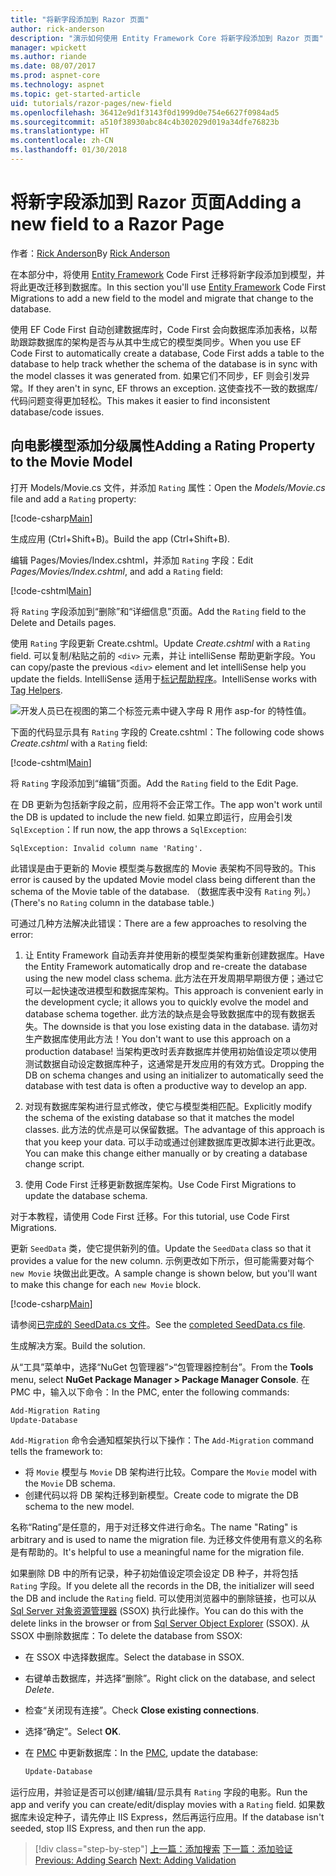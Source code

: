 ```yaml
---
title: "将新字段添加到 Razor 页面"
author: rick-anderson
description: "演示如何使用 Entity Framework Core 将新字段添加到 Razor 页面"
manager: wpickett
ms.author: riande
ms.date: 08/07/2017
ms.prod: aspnet-core
ms.technology: aspnet
ms.topic: get-started-article
uid: tutorials/razor-pages/new-field
ms.openlocfilehash: 36412e9d1f3143f0d1999d0e754e6627f0984ad5
ms.sourcegitcommit: a510f38930abc84c4b302029d019a34dfe76823b
ms.translationtype: HT
ms.contentlocale: zh-CN
ms.lasthandoff: 01/30/2018
---
```

# <a name="adding-a-new-field-to-a-razor-page"></a><span data-ttu-id="a76ee-103">将新字段添加到 Razor 页面</span><span class="sxs-lookup"><span data-stu-id="a76ee-103">Adding a new field to a Razor Page</span></span>

<span data-ttu-id="a76ee-104">作者：[Rick Anderson](https://twitter.com/RickAndMSFT)</span><span class="sxs-lookup"><span data-stu-id="a76ee-104">By [Rick Anderson](https://twitter.com/RickAndMSFT)</span></span>

<span data-ttu-id="a76ee-105">在本部分中，将使用 [Entity Framework](https://docs.microsoft.com/ef/core/get-started/aspnetcore/new-db) Code First 迁移将新字段添加到模型，并将此更改迁移到数据库。</span><span class="sxs-lookup"><span data-stu-id="a76ee-105">In this section you'll use [Entity Framework](https://docs.microsoft.com/ef/core/get-started/aspnetcore/new-db) Code First Migrations to add a new field to the model and migrate that change to the database.</span></span>

<span data-ttu-id="a76ee-106">使用 EF Code First 自动创建数据库时，Code First 会向数据库添加表格，以帮助跟踪数据库的架构是否与从其中生成它的模型类同步。</span><span class="sxs-lookup"><span data-stu-id="a76ee-106">When you use EF Code First to automatically create a database, Code First adds a table to the database to help track whether the schema of the database is in sync with the model classes it was generated from.</span></span> <span data-ttu-id="a76ee-107">如果它们不同步，EF 则会引发异常。</span><span class="sxs-lookup"><span data-stu-id="a76ee-107">If they aren't in sync, EF throws an exception.</span></span> <span data-ttu-id="a76ee-108">这使查找不一致的数据库/代码问题变得更加轻松。</span><span class="sxs-lookup"><span data-stu-id="a76ee-108">This makes it easier to find inconsistent database/code issues.</span></span>

## <a name="adding-a-rating-property-to-the-movie-model"></a><span data-ttu-id="a76ee-109">向电影模型添加分级属性</span><span class="sxs-lookup"><span data-stu-id="a76ee-109">Adding a Rating Property to the Movie Model</span></span>

<span data-ttu-id="a76ee-110">打开 Models/Movie.cs 文件，并添加 `Rating` 属性：</span><span class="sxs-lookup"><span data-stu-id="a76ee-110">Open the *Models/Movie.cs* file and add a `Rating` property:</span></span>

[!code-csharp[Main](razor-pages-start/sample/RazorPagesMovie/Models/MovieDateRating.cs?highlight=11&range=7-18)]

<span data-ttu-id="a76ee-111">生成应用 (Ctrl+Shift+B)。</span><span class="sxs-lookup"><span data-stu-id="a76ee-111">Build the app (Ctrl+Shift+B).</span></span>

<span data-ttu-id="a76ee-112">编辑 Pages/Movies/Index.cshtml，并添加 `Rating` 字段：</span><span class="sxs-lookup"><span data-stu-id="a76ee-112">Edit *Pages/Movies/Index.cshtml*, and add a `Rating` field:</span></span>

[!code-cshtml[Main](razor-pages-start/sample/RazorPagesMovie/Pages/Movies/Index.cshtml?highlight=40-42,61-63)]

<span data-ttu-id="a76ee-113">将 `Rating` 字段添加到“删除”和“详细信息”页面。</span><span class="sxs-lookup"><span data-stu-id="a76ee-113">Add the `Rating` field to the Delete and Details pages.</span></span>

<span data-ttu-id="a76ee-114">使用 `Rating` 字段更新 Create.cshtml。</span><span class="sxs-lookup"><span data-stu-id="a76ee-114">Update *Create.cshtml* with a `Rating` field.</span></span> <span data-ttu-id="a76ee-115">可以复制/粘贴之前的 `<div>` 元素，并让 intelliSense 帮助更新字段。</span><span class="sxs-lookup"><span data-stu-id="a76ee-115">You can copy/paste the previous `<div>` element and let intelliSense help you update the fields.</span></span> <span data-ttu-id="a76ee-116">IntelliSense 适用于[标记帮助程序](xref:mvc/views/tag-helpers/intro)。</span><span class="sxs-lookup"><span data-stu-id="a76ee-116">IntelliSense works with [Tag Helpers](xref:mvc/views/tag-helpers/intro).</span></span>

![开发人员已在视图的第二个标签元素中键入字母 R 用作 asp-for 的特性值。](new-field/_static/cr.png)

<span data-ttu-id="a76ee-120">下面的代码显示具有 `Rating` 字段的 Create.cshtml：</span><span class="sxs-lookup"><span data-stu-id="a76ee-120">The following code shows *Create.cshtml* with a `Rating` field:</span></span>

[!code-cshtml[Main](razor-pages-start/sample/RazorPagesMovie/Pages/Movies/Create.cshtml?highlight=36-40)]

<span data-ttu-id="a76ee-121">将 `Rating` 字段添加到“编辑”页面。</span><span class="sxs-lookup"><span data-stu-id="a76ee-121">Add the `Rating` field to the Edit Page.</span></span>

<span data-ttu-id="a76ee-122">在 DB 更新为包括新字段之前，应用将不会正常工作。</span><span class="sxs-lookup"><span data-stu-id="a76ee-122">The app won't work until the DB is updated to include the new field.</span></span> <span data-ttu-id="a76ee-123">如果立即运行，应用会引发 `SqlException`：</span><span class="sxs-lookup"><span data-stu-id="a76ee-123">If run now, the app throws a `SqlException`:</span></span>

```
SqlException: Invalid column name 'Rating'.
```

<span data-ttu-id="a76ee-124">此错误是由于更新的 Movie 模型类与数据库的 Movie 表架构不同导致的。</span><span class="sxs-lookup"><span data-stu-id="a76ee-124">This error is caused by the updated Movie model class being different than the schema of the Movie table of the database.</span></span> <span data-ttu-id="a76ee-125">（数据库表中没有 `Rating` 列。）</span><span class="sxs-lookup"><span data-stu-id="a76ee-125">(There's no `Rating` column in the database table.)</span></span>

<span data-ttu-id="a76ee-126">可通过几种方法解决此错误：</span><span class="sxs-lookup"><span data-stu-id="a76ee-126">There are a few approaches to resolving the error:</span></span>

1. <span data-ttu-id="a76ee-127">让 Entity Framework 自动丢弃并使用新的模型类架构重新创建数据库。</span><span class="sxs-lookup"><span data-stu-id="a76ee-127">Have the Entity Framework automatically drop and re-create the database using  the new model class schema.</span></span> <span data-ttu-id="a76ee-128">此方法在开发周期早期很方便；通过它可以一起快速改进模型和数据库架构。</span><span class="sxs-lookup"><span data-stu-id="a76ee-128">This approach is convenient early in the development cycle; it allows you to quickly evolve the model and database schema together.</span></span> <span data-ttu-id="a76ee-129">此方法的缺点是会导致数据库中的现有数据丢失。</span><span class="sxs-lookup"><span data-stu-id="a76ee-129">The downside is that you lose existing data in the database.</span></span> <span data-ttu-id="a76ee-130">请勿对生产数据库使用此方法！</span><span class="sxs-lookup"><span data-stu-id="a76ee-130">You don't want to use this approach on a production database!</span></span> <span data-ttu-id="a76ee-131">当架构更改时丢弃数据库并使用初始值设定项以使用测试数据自动设定数据库种子，这通常是开发应用的有效方式。</span><span class="sxs-lookup"><span data-stu-id="a76ee-131">Dropping the DB on schema changes and using an initializer to automatically seed the database with test data is often a productive way to develop an app.</span></span>

2. <span data-ttu-id="a76ee-132">对现有数据库架构进行显式修改，使它与模型类相匹配。</span><span class="sxs-lookup"><span data-stu-id="a76ee-132">Explicitly modify the schema of the existing database so that it matches the model classes.</span></span> <span data-ttu-id="a76ee-133">此方法的优点是可以保留数据。</span><span class="sxs-lookup"><span data-stu-id="a76ee-133">The advantage of this approach is that you keep your data.</span></span> <span data-ttu-id="a76ee-134">可以手动或通过创建数据库更改脚本进行此更改。</span><span class="sxs-lookup"><span data-stu-id="a76ee-134">You can make this change either manually or by creating a database change script.</span></span>

3. <span data-ttu-id="a76ee-135">使用 Code First 迁移更新数据库架构。</span><span class="sxs-lookup"><span data-stu-id="a76ee-135">Use Code First Migrations to update the database schema.</span></span>

<span data-ttu-id="a76ee-136">对于本教程，请使用 Code First 迁移。</span><span class="sxs-lookup"><span data-stu-id="a76ee-136">For this tutorial, use Code First Migrations.</span></span>

<span data-ttu-id="a76ee-137">更新 `SeedData` 类，使它提供新列的值。</span><span class="sxs-lookup"><span data-stu-id="a76ee-137">Update the `SeedData` class so that it provides a value for the new column.</span></span> <span data-ttu-id="a76ee-138">示例更改如下所示，但可能需要对每个 `new Movie` 块做出此更改。</span><span class="sxs-lookup"><span data-stu-id="a76ee-138">A sample change is shown below, but you'll want to make this change for each `new Movie` block.</span></span>

[!code-csharp[Main](razor-pages-start/sample/RazorPagesMovie/Models/SeedDataRating.cs?name=snippet1&highlight=8)]

<span data-ttu-id="a76ee-139">请参阅[已完成的 SeedData.cs 文件](https://github.com/aspnet/Docs/blob/master/aspnetcore/tutorials/razor-pages/razor-pages-start/sample/RazorPagesMovie/Models/SeedDataRating.cs)。</span><span class="sxs-lookup"><span data-stu-id="a76ee-139">See the [completed SeedData.cs file](https://github.com/aspnet/Docs/blob/master/aspnetcore/tutorials/razor-pages/razor-pages-start/sample/RazorPagesMovie/Models/SeedDataRating.cs).</span></span>

<span data-ttu-id="a76ee-140">生成解决方案。</span><span class="sxs-lookup"><span data-stu-id="a76ee-140">Build the solution.</span></span>

<a name="pmc"></a> <span data-ttu-id="a76ee-141">从“工具”菜单中，选择“NuGet 包管理器”>“包管理器控制台”。</span><span class="sxs-lookup"><span data-stu-id="a76ee-141">From the **Tools** menu, select **NuGet Package Manager > Package Manager Console**.</span></span>
<span data-ttu-id="a76ee-142">在 PMC 中，输入以下命令：</span><span class="sxs-lookup"><span data-stu-id="a76ee-142">In the PMC, enter the following commands:</span></span>

```powershell
Add-Migration Rating
Update-Database
```

<span data-ttu-id="a76ee-143">`Add-Migration` 命令会通知框架执行以下操作：</span><span class="sxs-lookup"><span data-stu-id="a76ee-143">The `Add-Migration` command tells the framework to:</span></span>

* <span data-ttu-id="a76ee-144">将 `Movie` 模型与 `Movie` DB 架构进行比较。</span><span class="sxs-lookup"><span data-stu-id="a76ee-144">Compare the `Movie` model with the `Movie` DB schema.</span></span>
* <span data-ttu-id="a76ee-145">创建代码以将 DB 架构迁移到新模型。</span><span class="sxs-lookup"><span data-stu-id="a76ee-145">Create code to migrate the DB schema to the new model.</span></span>

<span data-ttu-id="a76ee-146">名称“Rating”是任意的，用于对迁移文件进行命名。</span><span class="sxs-lookup"><span data-stu-id="a76ee-146">The name "Rating" is arbitrary and is used to name the migration file.</span></span> <span data-ttu-id="a76ee-147">为迁移文件使用有意义的名称是有帮助的。</span><span class="sxs-lookup"><span data-stu-id="a76ee-147">It's helpful to use a meaningful name for the migration file.</span></span>

<a name="ssox"></a> <span data-ttu-id="a76ee-148">如果删除 DB 中的所有记录，种子初始值设定项会设定 DB 种子，并将包括 `Rating` 字段。</span><span class="sxs-lookup"><span data-stu-id="a76ee-148">If you delete all the records in the DB, the initializer will seed the DB and include the `Rating` field.</span></span> <span data-ttu-id="a76ee-149">可以使用浏览器中的删除链接，也可以从 [Sql Server 对象资源管理器](xref:tutorials/razor-pages/sql#ssox) (SSOX) 执行此操作。</span><span class="sxs-lookup"><span data-stu-id="a76ee-149">You can do this with the delete links in the browser or from [Sql Server Object Explorer](xref:tutorials/razor-pages/sql#ssox) (SSOX).</span></span> <span data-ttu-id="a76ee-150">从 SSOX 中删除数据库：</span><span class="sxs-lookup"><span data-stu-id="a76ee-150">To delete the database from SSOX:</span></span>

* <span data-ttu-id="a76ee-151">在 SSOX 中选择数据库。</span><span class="sxs-lookup"><span data-stu-id="a76ee-151">Select the database in SSOX.</span></span>
* <span data-ttu-id="a76ee-152">右键单击数据库，并选择“删除”。</span><span class="sxs-lookup"><span data-stu-id="a76ee-152">Right click on the database, and select *Delete*.</span></span>
* <span data-ttu-id="a76ee-153">检查“关闭现有连接”。</span><span class="sxs-lookup"><span data-stu-id="a76ee-153">Check **Close existing connections**.</span></span>
* <span data-ttu-id="a76ee-154">选择“确定”。</span><span class="sxs-lookup"><span data-stu-id="a76ee-154">Select **OK**.</span></span>
* <span data-ttu-id="a76ee-155">在 [PMC](xref:tutorials/razor-pages/new-field#pmc) 中更新数据库：</span><span class="sxs-lookup"><span data-stu-id="a76ee-155">In the [PMC](xref:tutorials/razor-pages/new-field#pmc), update the database:</span></span>

  ```powershell
  Update-Database
  ```

<span data-ttu-id="a76ee-156">运行应用，并验证是否可以创建/编辑/显示具有 `Rating` 字段的电影。</span><span class="sxs-lookup"><span data-stu-id="a76ee-156">Run the app and verify you can create/edit/display movies with a `Rating` field.</span></span> <span data-ttu-id="a76ee-157">如果数据库未设定种子，请先停止 IIS Express，然后再运行应用。</span><span class="sxs-lookup"><span data-stu-id="a76ee-157">If the database isn't seeded, stop IIS Express, and then run the app.</span></span>

>[!div class="step-by-step"]
<span data-ttu-id="a76ee-158">[上一篇：添加搜索](xref:tutorials/razor-pages/search)
[下一篇：添加验证](xref:tutorials/razor-pages/validation)</span><span class="sxs-lookup"><span data-stu-id="a76ee-158">[Previous: Adding Search](xref:tutorials/razor-pages/search)
[Next: Adding Validation](xref:tutorials/razor-pages/validation)</span></span>
